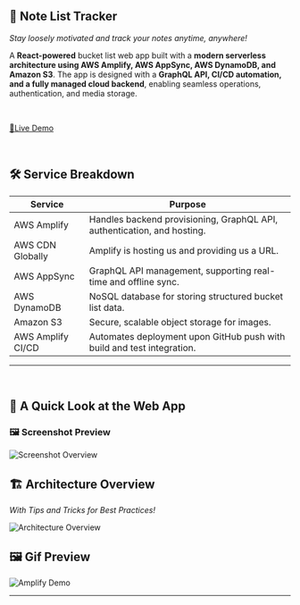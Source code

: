 ## 🎯 Note List Tracker

*Stay loosely motivated and track your notes anytime, anywhere!*    

A **React-powered** bucket list web app built with a **modern serverless architecture using AWS Amplify, AWS AppSync, AWS DynamoDB, and Amazon S3**. The app is designed with a **GraphQL API, CI/CD automation, and a fully managed cloud backend**, enabling seamless operations, authentication, and media storage. 

<br>

[🚀Live Demo](https://main.d1csowoyngmi4f.amplifyapp.com/)

<br> 

## 🛠 Service Breakdown

| Service             | Purpose                                                                 |
|---------------------|-------------------------------------------------------------------------|
| AWS Amplify         | Handles backend provisioning, GraphQL API, authentication, and hosting. |
| AWS CDN Globally    | Amplify is hosting us and providing us a URL.                           |
| AWS AppSync         | GraphQL API management, supporting real-time and offline sync.          |
| AWS DynamoDB        | NoSQL database for storing structured bucket list data.                 |
| Amazon S3           | Secure, scalable object storage for images.                             |
| AWS Amplify CI/CD   | Automates deployment upon GitHub push with build and test integration.  |

---

<br>

## 📝 A Quick Look at the Web App

### 🖼️ Screenshot Preview

![Screenshot Overview](Img/Amplify.jpeg)



## 🏗️ Architecture Overview  
*With Tips and Tricks for Best Practices!*

![Architecture Overview](Architecture/Architecture.jpeg)



## 🖼️ Gif Preview

![Amplify Demo](SimulationVideo/Amplify-React-FullStack.gif)

---




